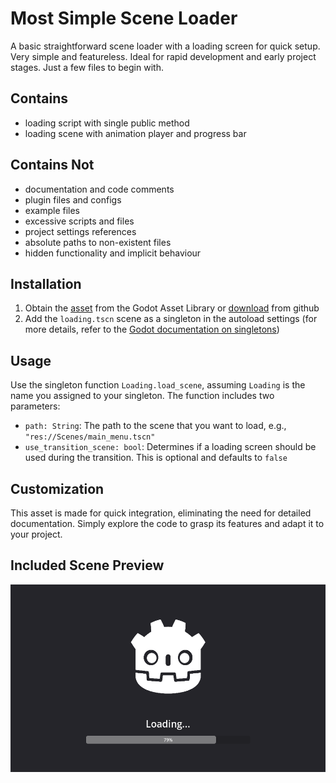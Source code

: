 # Most Simple Scene Loader

A basic straightforward scene loader with a loading screen for quick setup. Very simple and featureless. Ideal for rapid development and early project stages. Just a few files to begin with.

## Contains
- loading script with single public method
- loading scene with animation player and progress bar

## Contains Not
- documentation and code comments
- plugin files and configs
- example files
- excessive scripts and files
- project settings references
- absolute paths to non-existent files
- hidden functionality and implicit behaviour

## Installation
1. Obtain the [asset](https://godotengine.org/asset-library/asset/3128) from the Godot Asset Library or [download](https://github.com/MikeAmputer/godot-simple-scene-loader/archive/refs/heads/master.zip) from github
2. Add the `loading.tscn` scene as a singleton in the autoload settings (for more details, refer to the [Godot documentation on singletons](https://docs.godotengine.org/en/stable/tutorials/scripting/singletons_autoload.html))

## Usage
Use the singleton function `Loading.load_scene`, assuming `Loading` is the name you assigned to your singleton.
The function includes two parameters:
- `path: String`: The path to the scene that you want to load, e.g., `"res://Scenes/main_menu.tscn"`
- `use_transition_scene: bool`: Determines if a loading screen should be used during the transition. This is optional and defaults to `false`

## Customization
This asset is made for quick integration, eliminating the need for detailed documentation. Simply explore the code to grasp its features and adapt it to your project.

## Included Scene Preview
<div style="display: flex; align-items: center;">
    <img src="_img/mssl.png" alt="Preview" height="300">
</div>
